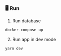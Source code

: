 ### 🖥️ Run

1. Run database
```bash
docker-compose up
```

2. Run app in dev mode
```bash
yarn dev
```